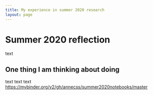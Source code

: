 ```yaml
---
title: My experience in summer 2020 research 
layout: page 
---
```



# Summer 2020 reflection
text
## One thing I am thinking about doing 
text text text
https://mybinder.org/v2/gh/annecss/summer2020notebooks/master
